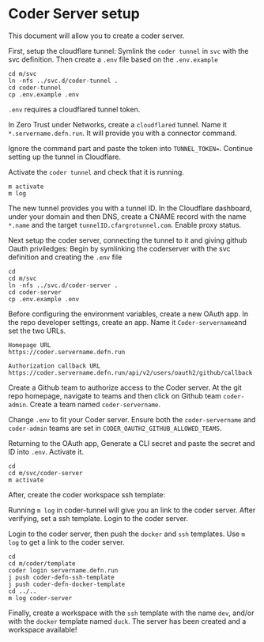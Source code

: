 # Coder Server setup
This document will allow you to create a coder server.

First, setup the cloudflare tunnel:
Symlink the `coder tunnel` in `svc` with the svc definition. Then create a `.env` file based on the `.env.example`

```
cd m/svc
ln -nfs ../svc.d/coder-tunnel .
cd coder-tunnel
cp .env.example .env
```

`.env` requires a cloudflared tunnel token. 

In Zero Trust under Networks, create a `cloudflared` tunnel. Name it `*.servername.defn.run`. It will provide you with a connector command.

Ignore the command part and paste the token into `TUNNEL_TOKEN=`. Continue setting up the tunnel in Cloudflare.


Activate the `coder tunnel` and check that it is running.
```
m activate 
m log
```

The new tunnel provides you with a tunnel ID. In the Cloudflare dashboard, under your domain and then DNS, create a CNAME record with the name `*.name` and the target `tunnelID.cfargrotunnel.com`. Enable proxy status.

Next setup the coder server, connecting the tunnel to it and giving github Oauth priviledges:
Begin by symlinking the coderserver with the svc definition and creating the `.env` file
```
cd 
cd m/svc
ln -nfs ../svc.d/coder-server .
cd coder-server
cp .env.example .env
```

Before configuring the environment variables, create a new OAuth app. In the repo developer settings, create an app.  Name it `Coder-servername`and set the two URLs.
```
Homepage URL
https://coder.servername.defn.run

Authorization callback URL
https://coder.servername.defn.run/api/v2/users/oauth2/github/callback
```

Create a Github team to authorize access to the Coder server. At the git repo homepage, navigate to teams and then click on Github team `coder-admin`. Create a team named `coder-servername`.

Change `.env` to fit your Coder server. Ensure both the `coder-servername` and `coder-admin` teams are set in `CODER_OAUTH2_GITHUB_ALLOWED_TEAMS`.

Returning to the OAuth app, Generate a CLI secret and paste the secret and ID into `.env`.
Activate it.
```
cd
cd m/svc/coder-server
m activate
```


After, create the coder workspace ssh template:

Running `m log` in coder-tunnel will give you an link to the coder server. After verifying, set a ssh template. Login to the coder server.

Login to the coder server, then push the `docker` and `ssh` templates. Use `m log` to get a link to the coder server.
```
cd
cd m/coder/template
coder login servername.defn.run
j push coder-defn-ssh-template
j push coder-defn-docker-template
cd ../..
m log coder-server

```

Finally, create a workspace with the `ssh` template with the name `dev`, and/or with the `docker` template named `duck`. The server has been created and a workspace available!
